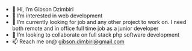 - 👋 Hi, I’m Gibson Dzimbiri
- 👀 I’m interested in web development 
- 🌱 I’m currently looking for job and any other project to work on. I need both remote and in office full time job as a junior developer
- 💞️ I’m looking to collaborate on full stack php software development
- 📫 Reach me on@ gibson.dimbiri@gmail.com

<!---
gibpilirani/gibpilirani is a ✨ special ✨ repository because its `README.md` (this file) appears on your GitHub profile.
You can click the Preview link to take a look at your changes.
--->
